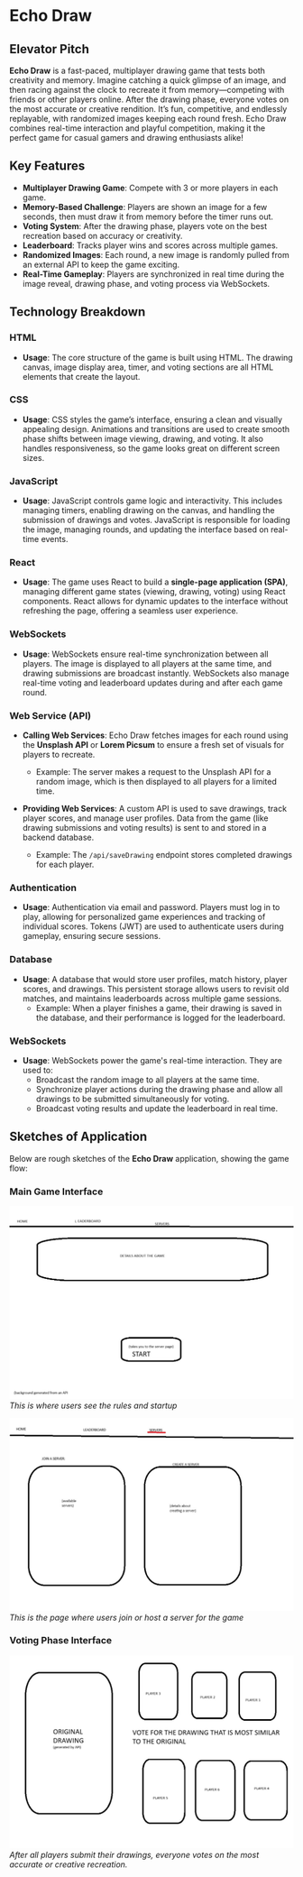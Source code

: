# Echo Draw

## Elevator Pitch
**Echo Draw** is a fast-paced, multiplayer drawing game that tests both creativity and memory. Imagine catching a quick glimpse of an image, and then racing against the clock to recreate it from memory—competing with friends or other players online. After the drawing phase, everyone votes on the most accurate or creative rendition. It’s fun, competitive, and endlessly replayable, with randomized images keeping each round fresh. Echo Draw combines real-time interaction and playful competition, making it the perfect game for casual gamers and drawing enthusiasts alike!

## Key Features
- **Multiplayer Drawing Game**: Compete with 3 or more players in each game.
- **Memory-Based Challenge**: Players are shown an image for a few seconds, then must draw it from memory before the timer runs out.
- **Voting System**: After the drawing phase, players vote on the best recreation based on accuracy or creativity.
- **Leaderboard**: Tracks player wins and scores across multiple games.
- **Randomized Images**: Each round, a new image is randomly pulled from an external API to keep the game exciting.
- **Real-Time Gameplay**: Players are synchronized in real time during the image reveal, drawing phase, and voting process via WebSockets.

## Technology Breakdown

### HTML
- **Usage**: The core structure of the game is built using HTML. The drawing canvas, image display area, timer, and voting sections are all HTML elements that create the layout.
  
### CSS
- **Usage**: CSS styles the game’s interface, ensuring a clean and visually appealing design. Animations and transitions are used to create smooth phase shifts between image viewing, drawing, and voting. It also handles responsiveness, so the game looks great on different screen sizes.

### JavaScript
- **Usage**: JavaScript controls game logic and interactivity. This includes managing timers, enabling drawing on the canvas, and handling the submission of drawings and votes. JavaScript is responsible for loading the image, managing rounds, and updating the interface based on real-time events.

### React
- **Usage**: The game uses React to build a **single-page application (SPA)**, managing different game states (viewing, drawing, voting) using React components. React allows for dynamic updates to the interface without refreshing the page, offering a seamless user experience.

### WebSockets
- **Usage**: WebSockets ensure real-time synchronization between all players. The image is displayed to all players at the same time, and drawing submissions are broadcast instantly. WebSockets also manage real-time voting and leaderboard updates during and after each game round.

### Web Service (API)
- **Calling Web Services**: Echo Draw fetches images for each round using the **Unsplash API** or **Lorem Picsum** to ensure a fresh set of visuals for players to recreate.
  - Example: The server makes a request to the Unsplash API for a random image, which is then displayed to all players for a limited time.
  
- **Providing Web Services**: A custom API is used to save drawings, track player scores, and manage user profiles. Data from the game (like drawing submissions and voting results) is sent to and stored in a backend database.
  - Example: The `/api/saveDrawing` endpoint stores completed drawings for each player.

### Authentication
- **Usage**: Authentication via email and password. Players must log in to play, allowing for personalized game experiences and tracking of individual scores. Tokens (JWT) are used to authenticate users during gameplay, ensuring secure sessions.

### Database
- **Usage**: A database that would store user profiles, match history, player scores, and drawings. This persistent storage allows users to revisit old matches, and maintains leaderboards across multiple game sessions.
  - Example: When a player finishes a game, their drawing is saved in the database, and their performance is logged for the leaderboard.

### WebSockets
- **Usage**: WebSockets power the game's real-time interaction. They are used to:
  - Broadcast the random image to all players at the same time.
  - Synchronize player actions during the drawing phase and allow all drawings to be submitted simultaneously for voting.
  - Broadcast voting results and update the leaderboard in real time.

## Sketches of Application
Below are rough sketches of the **Echo Draw** application, showing the game flow:

### Main Game Interface
![HomePage sketch](./homepage.jpg)
*This is where users see the rules and startup*

![Server sketch](./SERVER.jpg)
*This is the page where users join or host a server for the game*

### Voting Phase Interface
![Voting Phase Sketch](./drawing.jpg)
*After all players submit their drawings, everyone votes on the most accurate or creative recreation.*

